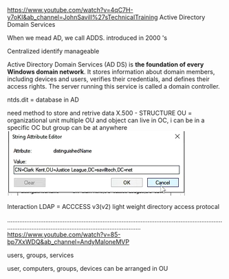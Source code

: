https://www.youtube.com/watch?v=4qC7H-y7oKI&ab_channel=JohnSavill%27sTechnicalTraining
Active Directory Domain Services

When we mead AD, we call ADDS.
introduced in 2000 's

Centralized identify manageable

Active Directory Domain Services (AD DS) is **the foundation of every Windows domain network**. It stores information about domain members, including devices and users, verifies their credentials, and defines their access rights. The server running this service is called a domain controller.

ntds.dit = database in AD

need method to store and retrive data
X.500 - STRUCTURE
OU = organizational unit
multiple OU and object can live in OC, i can be in a specific OC but group can be at anywhere
![](../../Attachements/Pasted%20image%2020250316130353.png)

Interaction
LDAP = ACCCESS v3(v2)
light weight directory access protocal



.........................................................................................................................................................................................................
https://www.youtube.com/watch?v=85-bp7XxWDQ&ab_channel=AndyMaloneMVP

users, groups, services

user, computers, groups, devices can be arranged in OU
